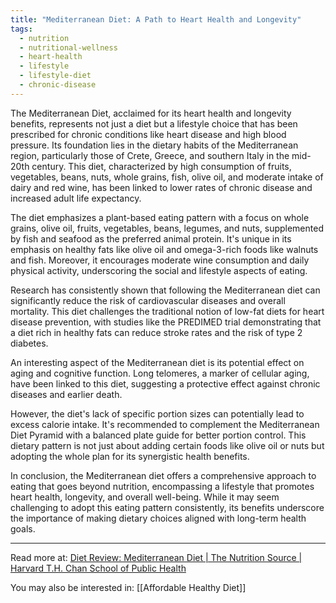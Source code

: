 ```yaml
---
title: "Mediterranean Diet: A Path to Heart Health and Longevity"
tags:
  - nutrition
  - nutritional-wellness
  - heart-health
  - lifestyle
  - lifestyle-diet
  - chronic-disease
---
```

The Mediterranean Diet, acclaimed for its heart health and longevity benefits, represents not just a diet but a lifestyle choice that has been prescribed for chronic conditions like heart disease and high blood pressure. Its foundation lies in the dietary habits of the Mediterranean region, particularly those of Crete, Greece, and southern Italy in the mid-20th century. This diet, characterized by high consumption of fruits, vegetables, beans, nuts, whole grains, fish, olive oil, and moderate intake of dairy and red wine, has been linked to lower rates of chronic disease and increased adult life expectancy.

The diet emphasizes a plant-based eating pattern with a focus on whole grains, olive oil, fruits, vegetables, beans, legumes, and nuts, supplemented by fish and seafood as the preferred animal protein. It's unique in its emphasis on healthy fats like olive oil and omega-3-rich foods like walnuts and fish. Moreover, it encourages moderate wine consumption and daily physical activity, underscoring the social and lifestyle aspects of eating.

Research has consistently shown that following the Mediterranean diet can significantly reduce the risk of cardiovascular diseases and overall mortality. This diet challenges the traditional notion of low-fat diets for heart disease prevention, with studies like the PREDIMED trial demonstrating that a diet rich in healthy fats can reduce stroke rates and the risk of type 2 diabetes.

An interesting aspect of the Mediterranean diet is its potential effect on aging and cognitive function. Long telomeres, a marker of cellular aging, have been linked to this diet, suggesting a protective effect against chronic diseases and earlier death.

However, the diet's lack of specific portion sizes can potentially lead to excess calorie intake. It's recommended to complement the Mediterranean Diet Pyramid with a balanced plate guide for better portion control. This dietary pattern is not just about adding certain foods like olive oil or nuts but adopting the whole plan for its synergistic health benefits.

In conclusion, the Mediterranean diet offers a comprehensive approach to eating that goes beyond nutrition, encompassing a lifestyle that promotes heart health, longevity, and overall well-being. While it may seem challenging to adopt this eating pattern consistently, its benefits underscore the importance of making dietary choices aligned with long-term health goals.

----

Read more at: [Diet Review: Mediterranean Diet | The Nutrition Source | Harvard T.H. Chan School of Public Health](https://www.hsph.harvard.edu/nutritionsource/healthy-weight/diet-reviews/mediterranean-diet/)

You may also be interested in: [[Affordable Healthy Diet]]